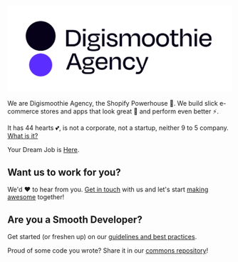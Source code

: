 ![Digismoothie Agency](./assets/Trademark_Agency_Primary@2x.png)

We are Digismoothie Agency, the Shopify Powerhouse 💪. We build slick e-commerce stores and apps that look great 💅 and perform even better ⚡.

It has 44 hearts 💕, is not a corporate, not a startup, neither 9 to 5 company. [What is it?](https://www.digismoothie.com/company/about)

Your Dream Job is [Here](https://www.digismoothie.com/company/careers#jobs).

## Want us to work for you?

We'd ❤️ to hear from you. [Get in touch](https://www.digismoothie.com/company/contact) with us and let's start [making awesome](https://www.digismoothie.com/#services) together!

## Are you a Smooth Developer?

Get started (or freshen up) on our [guidelines and best practices]().

Proud of some code you wrote? Share it in our [commons repository]()!
